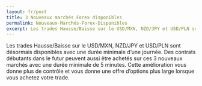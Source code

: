 ```yaml
---
layout: fr/post
title: 3 Nouveaux marchés Forex disponibles
permalink: Nouveaux-Marchés-Forex-Disponibles
excerpt: Les trades Hausse/Baisse sur le USD/MXN, NZD/JPY et USD/PLN sont désormais disponibles avec une durée minimale d’une journée.
---
```


Les trades Hausse/Baisse sur le USD/MXN, NZD/JPY et USD/PLN sont désormais disponibles avec une durée minimale d’une journée. Des contrats débutants dans le futur peuvent aussi être achetés sur ces 3 nouveaux marchés avec une durée minimale de 5 minutes. Cette amélioration vous donne plus de contrôle et vous donne une offre d’options plus large lorsque vous achetez votre trade.
